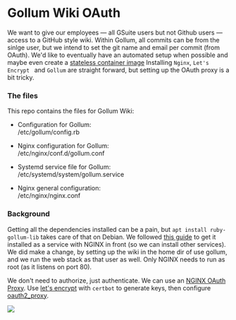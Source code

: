 # Gollum Wiki OAuth

We want to give our employees — all GSuite users but not Github users — access to a GitHub style wiki.
Within Gollum, all commits can be from the sinlge user, but we intend to set the git name and email per commit (from OAuth).
We'd like to eventually have an automated setup when possible and maybe even create a 
[stateless container image](https://github.com/gollum/gollum/issues/1767)
Installing `Nginx`, `Let's Encrypt ` and `Gollum` are straight forward,
but setting up the OAuth proxy is a bit tricky.

### The files

This repo contains the files for Gollum Wiki:

- Configuration for Gollum:<br>
  /etc/gollum/config.rb

- Nginx configuration for Gollum:<br>
  /etc/nginx/conf.d/gollum.conf

- Systemd service file for Gollum:<br>
  /etc/systemd/system/gollum.service

- Nginx general configuration:<br>
  /etc/nginx/nginx.conf

### Background

Getting all the dependencies installed can be a pain, but `apt install ruby-gollum-lib` takes care of that on Debian.
We followed [this guide](https://www.atlantic.net/vps-hosting/how-to-setup-a-github-style-wiki-using-gollum-on-debian-10/)
to get it installed as a service with NGINX in front (so we can install other services). We did make a change,
by setting up the wiki in the home dir of use gollum, and we run the web stack as that user as well.
Only NGINX needs to run as root (as it listens on port 80).

We don't need to authorize, just authenticate. We can use an
[NGINX OAuth Proxy](https://dev.to/ahmedmusaad/add-google-authentication-to-any-website-using-nginx-and-oauth-proxy-259l).
Use [let's encrypt](https://www.digitalocean.com/community/tutorials/how-to-secure-nginx-with-let-s-encrypt-on-debian-10)
with  `certbot` to generate keys, then configure [oauth2_proxy](https://github.com/oauth2-proxy/oauth2-proxy).

![](http://yuml.me/diagram/scruffy/class/[note:Google%20Cloud%20Platform\nGSuite%20Authentication{bg:yellow}],[Employees%20{bg:wheat}]->[GCP%20Identity\nAware%20Proxy]->[Minimal;Gollum{bg:green}],[Employees%20{bg:wheat}]->[Full%20STack;OAuth%20proxy;LetsEncrypt;Nginx;Gollum{bg:green}])
